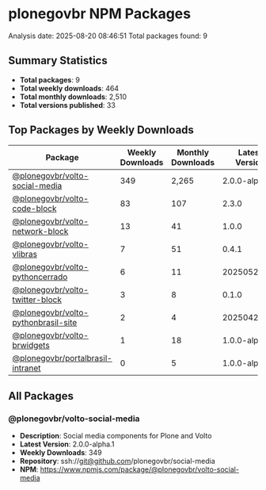 # plonegovbr NPM Packages

Analysis date: 2025-08-20 08:46:51
Total packages found: 9

## Summary Statistics

- **Total packages**: 9
- **Total weekly downloads**: 464
- **Total monthly downloads**: 2,510
- **Total versions published**: 33

## Top Packages by Weekly Downloads

| Package | Weekly Downloads | Monthly Downloads | Latest Version |
|---------|------------------|-------------------|----------------|
| [@plonegovbr/volto-social-media](https://www.npmjs.com/package/@plonegovbr/volto-social-media) | 349 | 2,265 | 2.0.0-alpha.1 |
| [@plonegovbr/volto-code-block](https://www.npmjs.com/package/@plonegovbr/volto-code-block) | 83 | 107 | 2.3.0 |
| [@plonegovbr/volto-network-block](https://www.npmjs.com/package/@plonegovbr/volto-network-block) | 13 | 41 | 1.0.0 |
| [@plonegovbr/volto-vlibras](https://www.npmjs.com/package/@plonegovbr/volto-vlibras) | 7 | 51 | 0.4.1 |
| [@plonegovbr/volto-pythoncerrado](https://www.npmjs.com/package/@plonegovbr/volto-pythoncerrado) | 6 | 11 | 20250525.1.0 |
| [@plonegovbr/volto-twitter-block](https://www.npmjs.com/package/@plonegovbr/volto-twitter-block) | 3 | 8 | 0.1.0 |
| [@plonegovbr/volto-pythonbrasil-site](https://www.npmjs.com/package/@plonegovbr/volto-pythonbrasil-site) | 2 | 4 | 20250429.3.0 |
| [@plonegovbr/volto-brwidgets](https://www.npmjs.com/package/@plonegovbr/volto-brwidgets) | 1 | 18 | 1.0.0-alpha.3 |
| [@plonegovbr/portalbrasil-intranet](https://www.npmjs.com/package/@plonegovbr/portalbrasil-intranet) | 0 | 5 | 1.0.0-alpha.1 |

## All Packages

### @plonegovbr/volto-social-media

- **Description**: Social media components for Plone and Volto
- **Latest Version**: 2.0.0-alpha.1
- **Weekly Downloads**: 349
- **Repository**: ssh://git@github.com/plonegovbr/social-media
- **NPM**: https://www.npmjs.com/package/@plonegovbr/volto-social-media
